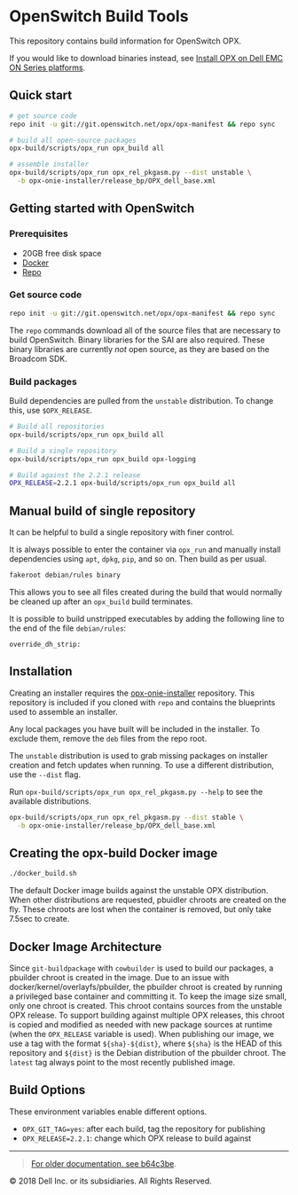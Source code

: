 # OpenSwitch Build Tools

This repository contains build information for OpenSwitch OPX.

If you would like to download binaries instead, see
[Install OPX on Dell EMC ON Series platforms][install-docs].

## Quick start

```bash
# get source code
repo init -u git://git.openswitch.net/opx/opx-manifest && repo sync

# build all open-source packages
opx-build/scripts/opx_run opx_build all

# assemble installer
opx-build/scripts/opx_run opx_rel_pkgasm.py --dist unstable \
  -b opx-onie-installer/release_bp/OPX_dell_base.xml
```

## Getting started with OpenSwitch

### Prerequisites

- 20GB free disk space
- [Docker](https://docs.docker.com/engine/installation/linux/docker-ce/ubuntu/)
- [Repo](https://source.android.com/source/downloading)

### Get source code

```bash
repo init -u git://git.openswitch.net/opx/opx-manifest && repo sync
```

The `repo` commands download all of the source files that are necessary to
build OpenSwitch. Binary libraries for the SAI are also required.
These binary libraries are currently *not* open source, as they are based on
the Broadcom SDK.

### Build packages

Build dependencies are pulled from the `unstable` distribution. To
change this, use `$OPX_RELEASE`.

```bash
# Build all repositories
opx-build/scripts/opx_run opx_build all

# Build a single repository
opx-build/scripts/opx_run opx_build opx-logging

# Build against the 2.2.1 release
OPX_RELEASE=2.2.1 opx-build/scripts/opx_run opx_build all
```

## Manual build of single repository

It can be helpful to build a single repository with finer control.

It is always possible to enter the container via `opx_run` and manually install
dependencies using `apt`, `dpkg`, `pip`, and so on. Then build as per usual.

```bash
fakeroot debian/rules binary
```

This allows you to see all files created during the build that
would normally be cleaned up after an `opx_build` build terminates.

It is possible to build unstripped executables by adding the following line to
the end of the file `debian/rules`:

```
override_dh_strip:
```

## Installation

Creating an installer requires the
[opx-onie-installer](http://git.openswitch.net/cgit/opx/opx-onie-installer/)
repository. This repository is included if you cloned with `repo` and contains
the blueprints used to assemble an installer.

Any local packages you have built will be included in the installer. To exclude
them, remove the `deb` files from the repo root.

The `unstable` distribution is used to grab missing packages on
installer creation and fetch updates when running. To use a different
distribution, use the `--dist` flag.

Run `opx-build/scripts/opx_run opx_rel_pkgasm.py --help` to see the available
distributions.

```bash
opx-build/scripts/opx_run opx_rel_pkgasm.py --dist stable \
  -b opx-onie-installer/release_bp/OPX_dell_base.xml
```

## Creating the opx-build Docker image

```bash
./docker_build.sh
```

The default Docker image builds against the unstable OPX distribution. When
other distributions are requested, pbuidler chroots are created on the fly.
These chroots are lost when the container is removed, but only take 7.5sec to
create.

## Docker Image Architecture

Since `git-buildpackage` with `cowbuilder` is used to build our packages, a
pbuilder chroot is created in the image. Due to an issue with
docker/kernel/overlayfs/pbuilder, the pbuilder chroot is created by running a
privileged base container and committing it. To keep the image size small, only
one chroot is created. This chroot contains sources from the unstable OPX
release. To support building against multiple OPX releases, this chroot is
copied and modified as needed with new package sources at runtime (when the
`OPX_RELEASE` variable is used). When publishing our image, we use a tag with
the format `${sha}-${dist}`, where `${sha}` is the HEAD of this repository and
`${dist}` is the Debian distribution of the pbuilder chroot. The `latest` tag
always point to the most recently published image.

## Build Options

These environment variables enable different options.

* `OPX_GIT_TAG=yes`: after each build, tag the repository for publishing
* `OPX_RELEASE=2.2.1`: change which OPX release to build against

---

> [For older documentation, see b64c3be](https://github.com/open-switch/opx-build/blob/b64c3bedf6db0d5c5ed9fbe0e3ddcb5f4da3f525/README.md).

© 2018 Dell Inc. or its subsidiaries. All Rights Reserved.

[install-docs]: https://github.com/open-switch/opx-docs/wiki/Install-OPX-on-Dell-EMC-ON-series-platforms
